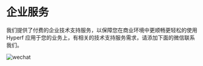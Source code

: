 # 企业服务

我们提供了付费的企业技术支持服务，以保障您在商业环境中更顺畅更轻松的使用 Hyperf 应用于您的业务上，有相关的技术支持服务需求，请添加下面的微信联系我们。

![wechat](imgs/wechat.jpg ':size=375')
